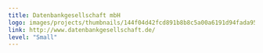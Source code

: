 ```yaml
---
title: Datenbankgesellschaft mbH
logo: images/projects/thumbnails/144f04d42fcd891b8b8c5a00a6191d94fada9531.jpg.150x50_q85.jpg
link: http://www.datenbankgesellschaft.de/
level: "Small"
---
```

